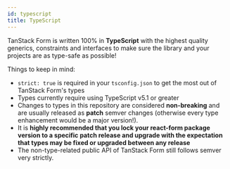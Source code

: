 ```yaml
---
id: typescript
title: TypeScript
---
```


TanStack Form is written 100% in **TypeScript** with the highest quality generics, constraints and interfaces to make sure the library and your projects are as type-safe as possible!

Things to keep in mind:

- `strict: true` is required in your `tsconfig.json` to get the most out of TanStack Form's types
- Types currently require using TypeScript v5.1 or greater
- Changes to types in this repository are considered **non-breaking** and are usually released as **patch** semver changes (otherwise every type enhancement would be a major version!).
- It is **highly recommended that you lock your react-form package version to a specific patch release and upgrade with the expectation that types may be fixed or upgraded between any release**
- The non-type-related public API of TanStack Form still follows semver very strictly.
